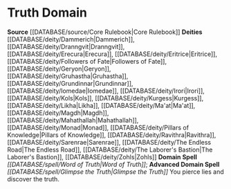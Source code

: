 ﻿---
advanced_apocryphal_spell: null
advanced_domain_spell: '[[DATABASE/spell/Glimpse the Truth|Glimpse the Truth]]'
apocryphal_spell: null
deity:
- '[[DATABASE/deity/Dammerich|Dammerich]]'
- '[[DATABASE/deity/Dranngvit|Dranngvit]]'
- '[[DATABASE/deity/Erecura|Erecura]]'
- '[[DATABASE/deity/Eritrice|Eritrice]]'
- '[[DATABASE/deity/Followers of Fate|Followers of Fate]]'
- '[[DATABASE/deity/Geryon|Geryon]]'
- '[[DATABASE/deity/Gruhastha|Gruhastha]]'
- '[[DATABASE/deity/Grundinnar|Grundinnar]]'
- '[[DATABASE/deity/Iomedae|Iomedae]]'
- '[[DATABASE/deity/Irori|Irori]]'
- '[[DATABASE/deity/Kols|Kols]]'
- '[[DATABASE/deity/Kurgess|Kurgess]]'
- '[[DATABASE/deity/Likha|Likha]]'
- '[[DATABASE/deity/Ma''at|Ma''at]]'
- '[[DATABASE/deity/Magdh|Magdh]]'
- '[[DATABASE/deity/Mahathallah|Mahathallah]]'
- '[[DATABASE/deity/Monad|Monad]]'
- '[[DATABASE/deity/Pillars of Knowledge|Pillars of Knowledge]]'
- '[[DATABASE/deity/Ravithra|Ravithra]]'
- '[[DATABASE/deity/Sarenrae|Sarenrae]]'
- '[[DATABASE/deity/The Endless Road|The Endless Road]]'
- '[[DATABASE/deity/The Laborer''s Bastion|The Laborer''s Bastion]]'
- '[[DATABASE/deity/Zohls|Zohls]]'
domain:
- '[[DATABASE/domain/Truth Domain|Truth]]'
domain_spell: '[[DATABASE/spell/Word of Truth|Word of Truth]]'
id: '32'
name: Truth Domain
rarity: Common
rus_type_level: null
source: '[[DATABASE/source/Core Rulebook|Core Rulebook]]'
trait: null
type: Domain

---
# Truth Domain

**Source** [[DATABASE/source/Core Rulebook|Core Rulebook]] 
**Deities** [[DATABASE/deity/Dammerich|Dammerich]], [[DATABASE/deity/Dranngvit|Dranngvit]], [[DATABASE/deity/Erecura|Erecura]], [[DATABASE/deity/Eritrice|Eritrice]], [[DATABASE/deity/Followers of Fate|Followers of Fate]], [[DATABASE/deity/Geryon|Geryon]], [[DATABASE/deity/Gruhastha|Gruhastha]], [[DATABASE/deity/Grundinnar|Grundinnar]], [[DATABASE/deity/Iomedae|Iomedae]], [[DATABASE/deity/Irori|Irori]], [[DATABASE/deity/Kols|Kols]], [[DATABASE/deity/Kurgess|Kurgess]], [[DATABASE/deity/Likha|Likha]], [[DATABASE/deity/Ma'at|Ma'at]], [[DATABASE/deity/Magdh|Magdh]], [[DATABASE/deity/Mahathallah|Mahathallah]], [[DATABASE/deity/Monad|Monad]], [[DATABASE/deity/Pillars of Knowledge|Pillars of Knowledge]], [[DATABASE/deity/Ravithra|Ravithra]], [[DATABASE/deity/Sarenrae|Sarenrae]], [[DATABASE/deity/The Endless Road|The Endless Road]], [[DATABASE/deity/The Laborer's Bastion|The Laborer's Bastion]], [[DATABASE/deity/Zohls|Zohls]]
**Domain Spell** _[[DATABASE/spell/Word of Truth|Word of Truth]]_; **Advanced Domain Spell** _[[DATABASE/spell/Glimpse the Truth|Glimpse the Truth]]_
You pierce lies and discover the truth.